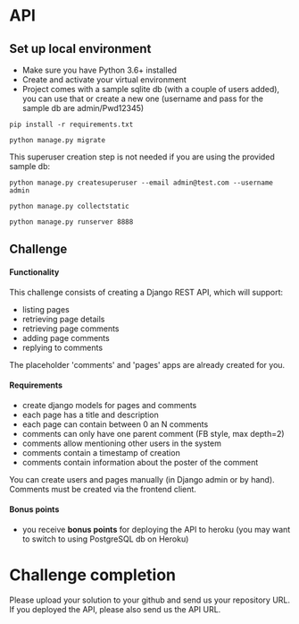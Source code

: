 # API
## Set up local environment
- Make sure you have Python 3.6+ installed
- Create and activate your virtual environment
- Project comes with a sample sqlite db (with a couple of users added), you can use that or create a new one (username and pass for the sample db are admin/Pwd12345)
```
pip install -r requirements.txt
```
```
python manage.py migrate
```
This superuser creation step is not needed if you are using the provided sample db:
```
python manage.py createsuperuser --email admin@test.com --username admin
```
```
python manage.py collectstatic
```
```
python manage.py runserver 8888 
```


## Challenge

#### Functionality
This challenge consists of creating a Django REST API, which will support:
- listing pages
- retrieving page details
- retrieving page comments
- adding page comments
- replying to comments

The placeholder 'comments' and 'pages' apps are already created for you.

#### Requirements
- create django models for pages and comments
- each page has a title and description
- each page can contain between 0 an N comments
- comments can only have one parent comment (FB style, max depth=2)
- comments allow mentioning other users in the system
- comments contain a timestamp of creation
- comments contain information about the poster of the comment

You can create users and pages manually (in Django admin or by hand).
Comments must be created via the frontend client. 

#### Bonus points
- you receive **bonus points** for deploying the API to heroku (you may want to switch to using PostgreSQL db on Heroku)

# Challenge completion
Please upload your solution to your github and send us your repository URL.
If you deployed the API, please also send us the API URL.

 

